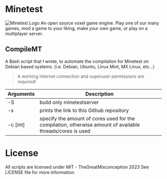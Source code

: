
# Minetest
![Minetest Logo](https://www.seekpng.com/png/small/206-2061867_minetest-is-a-near-infinite-world-block-sandbox.png)
An open source voxel game engine. Play one of our many games, mod a game to your liking, make your own game, or play on a multiplayer server.


## CompileMT

A Bash script that I wrote, to automate the compilation for Minetest on Debian based systems. (i.e. Debian, Ubuntu, Linux Mint, MX Linux, etc...)

> A working internet connection and superuser permissions are required!

| Arguments | Description |
|--|--|
| -S |  build only minetestserver|
|-s| prints the link to this Github repository|
|-c [int]| specify the amount of cores used for the compilation, otherwise amount of available threads/cores is used

# License

All scripts are licensed under MIT - TheGreatMisconception 2023
See LICENSE file for more information.

